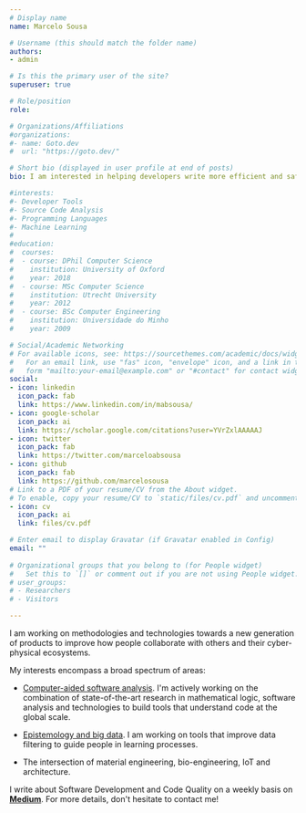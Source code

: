 ```yaml
---
# Display name
name: Marcelo Sousa

# Username (this should match the folder name)
authors:
- admin

# Is this the primary user of the site?
superuser: true

# Role/position
role: 

# Organizations/Affiliations
#organizations:
#- name: Goto.dev
#  url: "https://goto.dev/"

# Short bio (displayed in user profile at end of posts)
bio: I am interested in helping developers write more efficient and safer code, faster!

#interests:
#- Developer Tools
#- Source Code Analysis 
#- Programming Languages
#- Machine Learning
#
#education:
#  courses:
#  - course: DPhil Computer Science
#    institution: University of Oxford
#    year: 2018
#  - course: MSc Computer Science
#    institution: Utrecht University
#    year: 2012
#  - course: BSc Computer Engineering
#    institution: Universidade do Minho
#    year: 2009

# Social/Academic Networking
# For available icons, see: https://sourcethemes.com/academic/docs/widgets/#icons
#   For an email link, use "fas" icon, "envelope" icon, and a link in the
#   form "mailto:your-email@example.com" or "#contact" for contact widget.
social:
- icon: linkedin
  icon_pack: fab
  link: https://www.linkedin.com/in/mabsousa/
- icon: google-scholar
  icon_pack: ai
  link: https://scholar.google.com/citations?user=YVrZxlAAAAAJ
- icon: twitter
  icon_pack: fab
  link: https://twitter.com/marceloabsousa
- icon: github
  icon_pack: fab
  link: https://github.com/marcelosousa
# Link to a PDF of your resume/CV from the About widget.
# To enable, copy your resume/CV to `static/files/cv.pdf` and uncomment the lines below.  
- icon: cv
  icon_pack: ai
  link: files/cv.pdf

# Enter email to display Gravatar (if Gravatar enabled in Config)
email: ""
  
# Organizational groups that you belong to (for People widget)
#   Set this to `[]` or comment out if you are not using People widget.  
# user_groups:
# - Researchers
# - Visitors

---
```


I am working on methodologies and technologies towards a new generation of products to improve how people collaborate with others and their cyber-physical ecosystems.

My interests encompass a broad spectrum of areas: 

- [Computer-aided software analysis](./project/code-analysis). I'm actively working on the combination of state-of-the-art research in mathematical logic, software analysis and technologies to build tools that understand code at the global scale.

- [Epistemology and big data](./project/big-data). I am working on tools that improve data filtering to guide people in learning processes.

- The intersection of material engineering, bio-engineering, IoT and architecture.  
  
I write about Software Development and Code Quality on a weekly basis on **[Medium](https://medium.com/@marceloabsousa)**. For more details, don't hesitate to contact me!